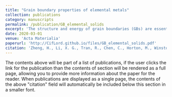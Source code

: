 ```yaml
---
title: "Grain boundary properties of elemental metals"
collection: publications
category: manuscripts
permalink: /publication/GB_elemental_solids
excerpt: 'The structure and energy of grain boundaries (GBs) are essential for predicting the properties of polycrystalline materials. In this work, we use high-throughput density functional theory calculations workflow to construct the Grain Boundary Database (GBDB), the largest database of DFT-computed grain boundary properties to date. The database currently encompasses 327 GBs of 58 elemental metals, including 10 common twist or symmetric tilt GBs for body-centered cubic (bcc) and face-centered cubic (fcc) systems and the Σ7 [0001] twist GB for hexagonal close-packed (hcp) systems. In particular, we demonstrate a novel scaled-structural template approach for HT GB calculations, which reduces the computational cost of converging GB structures by a factor of  ~  3–6. The grain boundary energies and work of separation are rigorously validated against previous experimental and computational data. Using this large GB dataset, we develop an improved predictive model for the GB energy of different elements based on the cohesive energy and shear modulus. The open GBDB represents a significant step forward in the availability of first principles GB properties, which we believe would help guide the future design of polycrystalline materials.'
date: 2020-03-01
venue: 'Acta Materialia'
paperurl: 'http://CifLord.github.io/files/GB_elemental_solids.pdf'
citation: 'Zheng, H., Li, X. G., Tran, R., Chen, C., Horton, M., Winston, D., Persson, K. A., & Ong, S. P. (2020). Grain boundary properties of elemental metals. Acta Materialia, 186, 40–49. https://doi.org/10.1016/j.actamat.2019.12.030'
---
```


The contents above will be part of a list of publications, if the user clicks the link for the publication than the contents of section will be rendered as a full page, allowing you to provide more information about the paper for the reader. When publications are displayed as a single page, the contents of the above "citation" field will automatically be included below this section in a smaller font.
